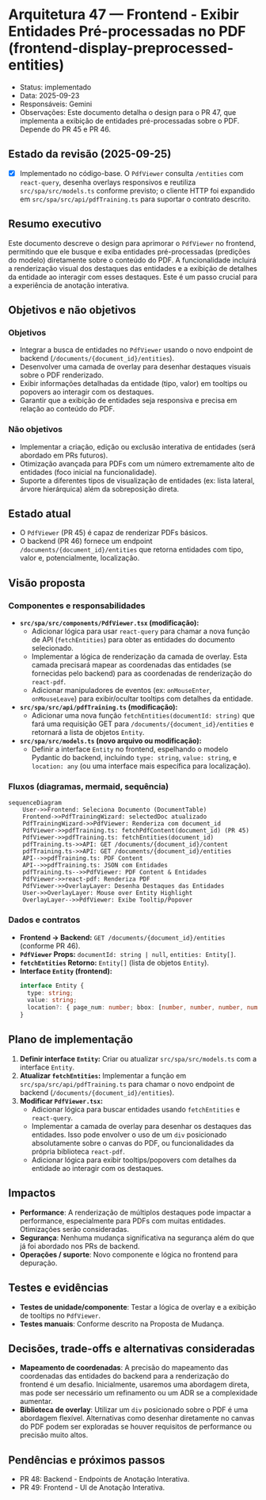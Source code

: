 # Arquitetura 47 — Frontend - Exibir Entidades Pré-processadas no PDF (frontend-display-preprocessed-entities)

- Status: implementado
- Data: 2025-09-23
- Responsáveis: Gemini
- Observações: Este documento detalha o design para o PR 47, que implementa a exibição de entidades pré-processadas sobre o PDF. Depende do PR 45 e PR 46.

## Estado da revisão (2025-09-25)

- [x] Implementado no código-base. O `PdfViewer` consulta `/entities` com `react-query`, desenha overlays responsivos e reutiliza `src/spa/src/models.ts` conforme previsto; o cliente HTTP foi expandido em `src/spa/src/api/pdfTraining.ts` para suportar o contrato descrito.

## Resumo executivo

Este documento descreve o design para aprimorar o `PdfViewer` no frontend, permitindo que ele busque e exiba entidades pré-processadas (predições do modelo) diretamente sobre o conteúdo do PDF. A funcionalidade incluirá a renderização visual dos destaques das entidades e a exibição de detalhes da entidade ao interagir com esses destaques. Este é um passo crucial para a experiência de anotação interativa.

## Objetivos e não objetivos

### Objetivos
- Integrar a busca de entidades no `PdfViewer` usando o novo endpoint de backend (`/documents/{document_id}/entities`).
- Desenvolver uma camada de overlay para desenhar destaques visuais sobre o PDF renderizado.
- Exibir informações detalhadas da entidade (tipo, valor) em tooltips ou popovers ao interagir com os destaques.
- Garantir que a exibição de entidades seja responsiva e precisa em relação ao conteúdo do PDF.

### Não objetivos
- Implementar a criação, edição ou exclusão interativa de entidades (será abordado em PRs futuros).
- Otimização avançada para PDFs com um número extremamente alto de entidades (foco inicial na funcionalidade).
- Suporte a diferentes tipos de visualização de entidades (ex: lista lateral, árvore hierárquica) além da sobreposição direta.

## Estado atual

- O `PdfViewer` (PR 45) é capaz de renderizar PDFs básicos.
- O backend (PR 46) fornece um endpoint `/documents/{document_id}/entities` que retorna entidades com tipo, valor e, potencialmente, localização.

## Visão proposta

### Componentes e responsabilidades
- **`src/spa/src/components/PdfViewer.tsx` (modificação):**
    - Adicionar lógica para usar `react-query` para chamar a nova função de API (`fetchEntities`) para obter as entidades do documento selecionado.
    - Implementar a lógica de renderização da camada de overlay. Esta camada precisará mapear as coordenadas das entidades (se fornecidas pelo backend) para as coordenadas de renderização do `react-pdf`.
    - Adicionar manipuladores de eventos (ex: `onMouseEnter`, `onMouseLeave`) para exibir/ocultar tooltips com detalhes da entidade.
- **`src/spa/src/api/pdfTraining.ts` (modificação):**
    - Adicionar uma nova função `fetchEntities(documentId: string)` que fará uma requisição GET para `/documents/{document_id}/entities` e retornará a lista de objetos `Entity`.
- **`src/spa/src/models.ts` (novo arquivo ou modificação):**
    - Definir a interface `Entity` no frontend, espelhando o modelo Pydantic do backend, incluindo `type: string`, `value: string`, e `location: any` (ou uma interface mais específica para localização).

### Fluxos (diagramas, mermaid, sequência)

```mermaid
sequenceDiagram
    User->>Frontend: Seleciona Documento (DocumentTable)
    Frontend->>PdfTrainingWizard: selectedDoc atualizado
    PdfTrainingWizard->>PdfViewer: Renderiza com document_id
    PdfViewer->>pdfTraining.ts: fetchPdfContent(document_id) (PR 45)
    PdfViewer->>pdfTraining.ts: fetchEntities(document_id)
    pdfTraining.ts->>API: GET /documents/{document_id}/content
    pdfTraining.ts->>API: GET /documents/{document_id}/entities
    API-->>pdfTraining.ts: PDF Content
    API-->>pdfTraining.ts: JSON com Entidades
    pdfTraining.ts-->>PdfViewer: PDF Content & Entidades
    PdfViewer->>react-pdf: Renderiza PDF
    PdfViewer->>OverlayLayer: Desenha Destaques das Entidades
    User->>OverlayLayer: Mouse over Entity Highlight
    OverlayLayer-->>PdfViewer: Exibe Tooltip/Popover
```

### Dados e contratos

- **Frontend -> Backend:** `GET /documents/{document_id}/entities` (conforme PR 46).
- **`PdfViewer` Props:** `documentId: string | null`, `entities: Entity[]`.
- **`fetchEntities` Retorno:** `Entity[]` (lista de objetos `Entity`).
- **Interface `Entity` (frontend):**
    ```typescript
    interface Entity {
      type: string;
      value: string;
      location?: { page_num: number; bbox: [number, number, number, number] }; // Exemplo
    }
    ```

## Plano de implementação

1.  **Definir interface `Entity`:** Criar ou atualizar `src/spa/src/models.ts` com a interface `Entity`.
2.  **Atualizar `fetchEntities`:** Implementar a função em `src/spa/src/api/pdfTraining.ts` para chamar o novo endpoint de backend (`/documents/{document_id}/entities`).
3.  **Modificar `PdfViewer.tsx`:**
    - Adicionar lógica para buscar entidades usando `fetchEntities` e `react-query`.
    - Implementar a camada de overlay para desenhar os destaques das entidades. Isso pode envolver o uso de um `div` posicionado absolutamente sobre o canvas do PDF, ou funcionalidades da própria biblioteca `react-pdf`.
    - Adicionar lógica para exibir tooltips/popovers com detalhes da entidade ao interagir com os destaques.

## Impactos

- **Performance**: A renderização de múltiplos destaques pode impactar a performance, especialmente para PDFs com muitas entidades. Otimizações serão consideradas.
- **Segurança**: Nenhuma mudança significativa na segurança além do que já foi abordado nos PRs de backend.
- **Operações / suporte**: Novo componente e lógica no frontend para depuração.

## Testes e evidências

- **Testes de unidade/componente**: Testar a lógica de overlay e a exibição de tooltips no `PdfViewer`.
- **Testes manuais**: Conforme descrito na Proposta de Mudança.

## Decisões, trade-offs e alternativas consideradas

- **Mapeamento de coordenadas**: A precisão do mapeamento das coordenadas das entidades do backend para a renderização do frontend é um desafio. Inicialmente, usaremos uma abordagem direta, mas pode ser necessário um refinamento ou um ADR se a complexidade aumentar.
- **Biblioteca de overlay**: Utilizar um `div` posicionado sobre o PDF é uma abordagem flexível. Alternativas como desenhar diretamente no canvas do PDF podem ser exploradas se houver requisitos de performance ou precisão muito altos.

## Pendências e próximos passos

- PR 48: Backend - Endpoints de Anotação Interativa.
- PR 49: Frontend - UI de Anotação Interativa.